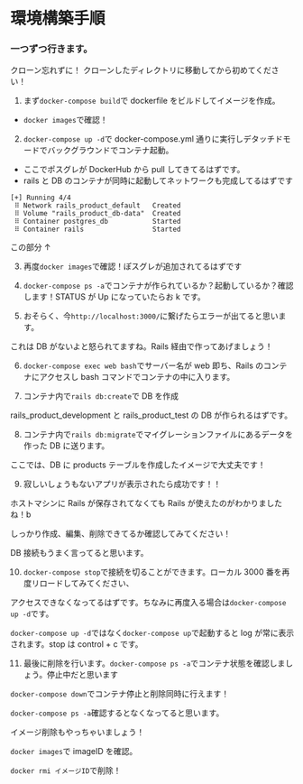 # 環境構築手順

### 一つずつ行きます。

クローン忘れずに！
クローンしたディレクトリに移動してから初めてください！

1. まず`docker-compose build`で dockerfile をビルドしてイメージを作成。

- `docker images`で確認！

2. `docker-compose up -d`で docker-compose.yml 通りに実行しデタッチドモードでバックグラウンドでコンテナ起動。

- ここでポスグレが DockerHub から pull してきてるはずです。
- rails と DB のコンテナが同時に起動してネットワークも完成してるはずです

```
[+] Running 4/4
 ⠿ Network rails_product_default   Created
 ⠿ Volume "rails_product_db-data"  Created
 ⠿ Container postgres_db           Started
 ⠿ Container rails                 Started
```

この部分 ↑

3. 再度`docker images`で確認！ぽスグレが追加されてるはずです

4. `docker-compose ps -a`でコンテナが作られているか？起動しているか？確認します！STATUS が Up になっていたらお k です。

5. おそらく、今`http://localhost:3000/`に繋げたらエラーが出てると思います。

これは DB がないよと怒られてますね。Rails 経由で作ってあげましょう！

6. `docker-compose exec web bash`でサーバー名が web 即ち、Rails のコンテナにアクセスし bash コマンドでコンテナの中に入ります。

7. コンテナ内で`rails db:create`で DB を作成

rails_product_development と rails_product_test の DB が作られるはずです。

8. コンテナ内で`rails db:migrate`でマイグレーションファイルにあるデータを作った DB に送ります。

ここでは、DB に products テーブルを作成したイメージで大丈夫です！

9. 寂しいしょうもないアプリが表示されたら成功です！！

ホストマシンに Rails が保存されてなくても Rails が使えたのがわかりましたね！b

しっかり作成、編集、削除できてるか確認してみてください！

DB 接続もうまく言ってると思います。

10. `docker-compose stop`で接続を切ることができます。ローカル 3000 番を再度リロードしてみてください、

アクセスできなくなってるはずです。ちなみに再度入る場合は`docker-compose up -d`です。

`docker-compose up -d`ではなく`docker-compose up`で起動すると log が常に表示されます。stop は control + c です。

11. 最後に削除を行います。`docker-compose ps -a`でコンテナ状態を確認しましょう。停止中だと思います

`docker-compose down`でコンテナ停止と削除同時に行えます！

`docker-compose ps -a`確認するとなくなってると思います。

イメージ削除もやっちゃいましょう！

`docker images`で imageID を確認。

`docker rmi イメージID`で削除！
